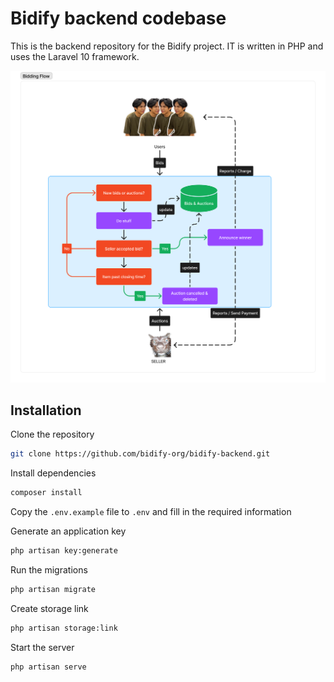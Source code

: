 # Bidify backend codebase

This is the backend repository for the Bidify project. IT is written in PHP and uses the Laravel 10 framework.

![Bidify Bidding and Auctioning flow](.github/bidify-flow.png)

## Installation

Clone the repository

```bash
git clone https://github.com/bidify-org/bidify-backend.git
```

Install dependencies

```bash
composer install
```

Copy the `.env.example` file to `.env` and fill in the required information

Generate an application key

```bash
php artisan key:generate
```

Run the migrations

```bash
php artisan migrate
```

Create storage link

```bash
php artisan storage:link
```

Start the server

```bash
php artisan serve
```
